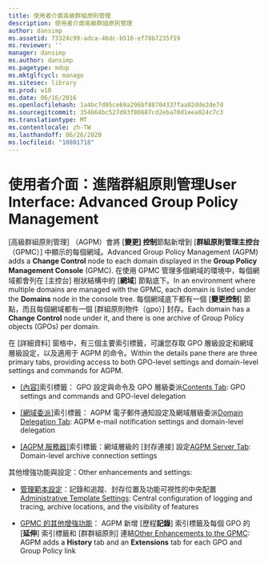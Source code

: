 ```yaml
---
title: 使用者介面高級群組原則管理
description: 使用者介面高級群組原則管理
author: dansimp
ms.assetid: 73324c99-adca-46dc-b516-ef78b7235f59
ms.reviewer: ''
manager: dansimp
ms.author: dansimp
ms.pagetype: mdop
ms.mktglfcycl: manage
ms.sitesec: library
ms.prod: w10
ms.date: 06/16/2016
ms.openlocfilehash: 1a4bc7d95ce69a296bf88704337faa82dde2de7d
ms.sourcegitcommit: 354664bc527d93f80687cd2eba70d1eea024c7c3
ms.translationtype: MT
ms.contentlocale: zh-TW
ms.lasthandoff: 06/26/2020
ms.locfileid: "10801718"
---
```

# <span data-ttu-id="99c8d-103">使用者介面：進階群組原則管理</span><span class="sxs-lookup"><span data-stu-id="99c8d-103">User Interface: Advanced Group Policy Management</span></span>


<span data-ttu-id="99c8d-104">[高級群組原則管理] （AGPM）會將 [**變更] 控制**節點新增到 [**群組原則管理主控台**（GPMC）] 中顯示的每個網域。</span><span class="sxs-lookup"><span data-stu-id="99c8d-104">Advanced Group Policy Management (AGPM) adds a **Change Control** node to each domain displayed in the **Group Policy Management Console** (GPMC).</span></span> <span data-ttu-id="99c8d-105">在使用 GPMC 管理多個網域的環境中，每個網域都會列在 [主控台] 樹狀結構中的 [**網域**] 節點底下。</span><span class="sxs-lookup"><span data-stu-id="99c8d-105">In an environment where multiple domains are managed with the GPMC, each domain is listed under the **Domains** node in the console tree.</span></span> <span data-ttu-id="99c8d-106">每個網域底下都有一個 [**變更控制**] 節點，而且每個網域都有一個 [群組原則物件（gpo）] 封存。</span><span class="sxs-lookup"><span data-stu-id="99c8d-106">Each domain has a **Change Control** node under it, and there is one archive of Group Policy objects (GPOs) per domain.</span></span>

<span data-ttu-id="99c8d-107">在 [詳細資料] 窗格中，有三個主要索引標籤，可讓您存取 GPO 層級設定和網域層級設定，以及適用于 AGPM 的命令。</span><span class="sxs-lookup"><span data-stu-id="99c8d-107">Within the details pane there are three primary tabs, providing access to both GPO-level settings and domain-level settings and commands for AGPM.</span></span>

-   <span data-ttu-id="99c8d-108">[[內容]](contents-tab.md)索引標籤： GPO 設定與命令及 GPO 層級委派</span><span class="sxs-lookup"><span data-stu-id="99c8d-108">[Contents Tab](contents-tab.md): GPO settings and commands and GPO-level delegation</span></span>

-   <span data-ttu-id="99c8d-109">[[網域委派]](domain-delegation-tab.md)索引標籤： AGPM 電子郵件通知設定及網域層級委派</span><span class="sxs-lookup"><span data-stu-id="99c8d-109">[Domain Delegation Tab](domain-delegation-tab.md): AGPM e-mail notification settings and domain-level delegation</span></span>

-   <span data-ttu-id="99c8d-110">[ [AGPM 服務器]](agpm-server-tab.md)索引標籤：網域層級的 [封存連接] 設定</span><span class="sxs-lookup"><span data-stu-id="99c8d-110">[AGPM Server Tab](agpm-server-tab.md): Domain-level archive connection settings</span></span>

<span data-ttu-id="99c8d-111">其他增強功能與設定：</span><span class="sxs-lookup"><span data-stu-id="99c8d-111">Other enhancements and settings:</span></span>

-   <span data-ttu-id="99c8d-112">[管理範本設定](administrative-template-settings.md)：記錄和追蹤、封存位置及功能可視性的中央配置</span><span class="sxs-lookup"><span data-stu-id="99c8d-112">[Administrative Template Settings](administrative-template-settings.md): Central configuration of logging and tracing, archive locations, and the visibility of features</span></span>

-   <span data-ttu-id="99c8d-113">[GPMC 的其他增強功能](other-enhancements-to-the-gpmc.md)： AGPM 新增 [歷程**記錄**] 索引標籤及每個 GPO 的 [**延伸**] 索引標籤和 [群群組原則] 連結</span><span class="sxs-lookup"><span data-stu-id="99c8d-113">[Other Enhancements to the GPMC](other-enhancements-to-the-gpmc.md): AGPM adds a **History** tab and an **Extensions** tab for each GPO and Group Policy link</span></span>

 

 





